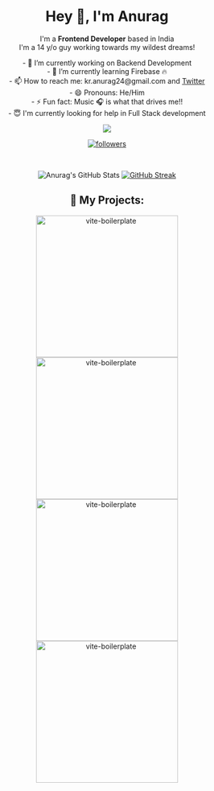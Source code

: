 <h1 align="center">Hey 👋, I'm Anurag</h1>

<p align="center">
    I'm a <strong>Frontend Developer</strong> based in India <br>
    I'm a 14 y/o guy working towards my wildest dreams!
</p>

<p align="center">    
- 🔭 I’m currently working on Backend Development <br>
- 🌱 I’m currently learning Firebase 🔥 <br>
- 📫 How to reach me: kr.anurag24@gmail.com and <a href="https://twitter.com/kr_anurag_" >Twitter</a> <br>
- 😄 Pronouns: He/Him <br>
- ⚡ Fun fact: Music 🎧 is what that drives me!!  <br>
- 😇 I'm currently looking for help in Full Stack development <br>
</p>

<p align="center">
<img src="https://raw.githubusercontent.com/seanprashad/slackmoji/master/emoji/blob/blob-dundundun-gif.gif" />
</p>

<p align='center'>
    <img src="https://komarev.com/ghpvc/?username=kr-anurag" alt="">
    <a href="https://github.com/shorwood"><img alt="followers" title="Follow me on Github" src="https://custom-icon-badges.herokuapp.com/github/followers/kr-anurag?color=236ad3&labelColor=1155ba&style=for-the-badge&logo=person-add&label=Follow&logoColor=white"/></a>
    <a href="https://twitter.com/kr_anurag_"><img src="https://img.shields.io/twitter/follow/kr_anurag_?color=black&label=Follow%20me-Twitter&style=for-the-badge" alt=""></a>
</p>


<p align='center'>
    <img src="https://img.shields.io/badge/HTML5-E34F26?style=for-the-badge&amp;logo=html5&amp;logoColor=white" alt=""> <img src="https://img.shields.io/badge/CSS3-1572B6?style=for-the-badge&amp;logo=css3&amp;logoColor=white" alt=""> <img src="https://img.shields.io/badge/JavaScript-323330?style=for-the-badge&amp;logo=javascript&amp;logoColor=F7DF1E" alt=""> <img src="https://img.shields.io/badge/json-5E5C5C?style=for-the-badge&amp;logo=json&amp;logoColor=white" alt=""> <img src="https://img.shields.io/badge/npm-CB3837?style=for-the-badge&amp;logo=npm&amp;logoColor=white" alt=""> <img src="https://img.shields.io/badge/Sass-CC6699?style=for-the-badge&amp;logo=sass&amp;logoColor=white" alt=""> <img src="https://img.shields.io/badge/Markdown-000000?style=for-the-badge&amp;logo=markdown&amp;logoColor=white" alt=""> <img src="https://img.shields.io/badge/React-20232A?style=for-the-badge&amp;logo=react&amp;logoColor=61DAFB" alt=""> <img src="https://img.shields.io/badge/Tailwind_CSS-38B2AC?style=for-the-badge&amp;logo=tailwind-css&amp;logoColor=white" alt=""> <img src="https://img.shields.io/badge/Material--UI-0081CB?style=for-the-badge&amp;logo=material-ui&amp;logoColor=white" alt=""> <img src="https://img.shields.io/badge/fastapi-109989?style=for-the-badge&amp;logo=FASTAPI&amp;logoColor=white" alt=""> <img src="https://img.shields.io/badge/next.js-000000?style=for-the-badge&amp;logo=nextdotjs&amp;logoColor=white" alt=""> <img src="https://img.shields.io/badge/firebase-ffca28?style=for-the-badge&amp;logo=firebase&amp;logoColor=black" alt="">
</p>



<p align='center'><img src="https://github-readme-stats.vercel.app/api?username=kr-anurag&amp;show_icons=true&amp;theme=midnight-purple" alt="Anurag&#39;s GitHub Stats"> <a href="https://git.io/streak-stats"><img src="https://github-readme-streak-stats.herokuapp.com/?user=kr-anurag" alt="GitHub Streak"></a
<img src="https://github-readme-stats.vercel.app/api/top-langs/?username=kr-anurag&amp;theme=tokyonight" alt="Top Langs"></p>




<h2 align="center">📁 My Projects:</h2>
    
<p align='center'>
<a href="https://github.com/kr-anurag/gradient-deck"><img width="282" src="https://denvercoder1-github-readme-stats.vercel.app/api/pin/?username=kr-anurag&repo=gradient-deck&theme=react&bg_color=1F222E&title_color=8FBCBB&icon_color=F8D866&hide_border=true&show_icons=false" alt="vite-boilerplate"></a>    
<a href="https://github.com/kr-anurag/Lyrics-App"><img width="282" src="https://denvercoder1-github-readme-stats.vercel.app/api/pin/?username=kr-anurag&repo=Lyrics-App&theme=react&bg_color=1F222E&title_color=8FBCBB&icon_color=F8D866&hide_border=true&show_icons=false" alt="vite-boilerplate"></a> <a href="https://github.com/kr-anurag/Emoji-Mania"><img width="282" src="https://denvercoder1-github-readme-stats.vercel.app/api/pin/?username=kr-anurag&repo=Emoji-Mania&theme=react&bg_color=1F222E&title_color=8FBCBB&icon_color=F8D866&hide_border=true&show_icons=false" alt="vite-boilerplate"></a> <a href="https://github.com/kr-anurag/react-movie-app"><img width="282" src="https://denvercoder1-github-readme-stats.vercel.app/api/pin/?username=kr-anurag&repo=react-movie-app&theme=react&bg_color=1F222E&title_color=8FBCBB&icon_color=F8D866&hide_border=true&show_icons=false" alt="vite-boilerplate"></a>

 </center>
</p>

